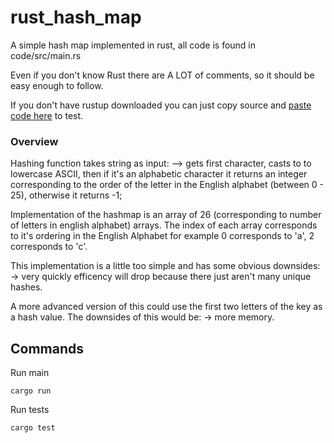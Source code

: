 # rust_hash_map

A simple hash map implemented in rust, all code is found in code/src/main.rs

Even if you don't know Rust there are A LOT of comments, so it should be easy enough to follow.

If you don't have rustup downloaded you can just copy source and [paste code here](https://play.rust-lang.org/) to test.

### Overview

Hashing function takes string as input: --> gets first character, casts to to lowercase ASCII, then if it's an alphabetic character it returns an integer corresponding to the order of the letter in the English alphabet (between 0 - 25), otherwise it returns -1;

Implementation of the hashmap is an array of 26 (corresponding to number of letters in english alphabet) arrays. The index of each array corresponds to it's ordering in the English Alphabet for example 0 corresponds to 'a', 2 corresponds to 'c'.

This implementation is a little too simple and has some obvious downsides:
-> very quickly efficency will drop because there just aren't many unique hashes.

A more advanced version of this could use the first two letters of the key as a hash value. The downsides of this would be:
-> more memory.

## Commands

Run main
```
cargo run
```

Run tests
```
cargo test
```
